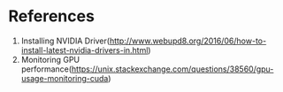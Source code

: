 # References

01. Installing NVIDIA Driver(http://www.webupd8.org/2016/06/how-to-install-latest-nvidia-drivers-in.html)
02. Monitoring GPU performance(https://unix.stackexchange.com/questions/38560/gpu-usage-monitoring-cuda)